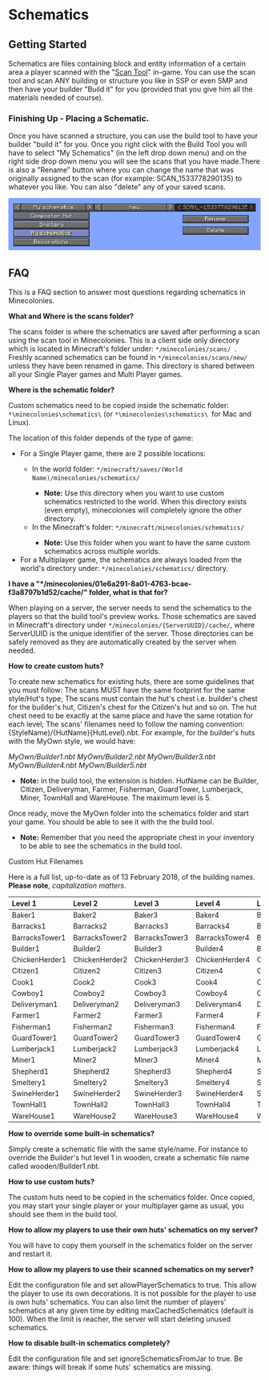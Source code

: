# Schematics

## Getting Started

Schematics are files containing block and entity information of a certain area a player scanned with the "[Scan Tool](..//scan_tool)" in-game. You can use the scan tool and scan ANY building or structure you like in SSP or even SMP and then have your builder "Build it" for you (provided that you give him all the materials needed of course).

### Finishing Up - Placing a Schematic.

Once you have scanned a structure, you can use the build tool to have your builder "build it" for you. Once you right click with the Build Tool you will have to select "My Schematics" (in the left drop down menu) and on the right side drop down menu you will see the scans that you have made.There is also a "Rename" button where you can change the name that was originally assigned to the scan (for example: SCAN_1533778290135) to whatever you like. You can also "delete" any of your saved scans.

<img src="../../assets/images/tutorial/schematic.png" alt="Schematic">


## FAQ

This is a FAQ section to answer most questions regarding schematics in Minecolonies.

**What and Where is the scans folder?**

The scans folder is where the schematics are saved after performing a scan using the scan tool in Minecolonies. This is a client side only directory which is located in Minecraft's folder under: ```*/minecolonies/scans/ ```. Freshly scanned schematics can be found in ```*/minecolonies/scans/new/``` unless they have been renamed in game. This directory is shared between all your Single Player games and Multi Player games.

**Where is the schematic folder?**

Custom schematics need to be copied inside the schematic folder: ```*\minecolonies\schematics\``` (or ```*\minecolonies\schematics\ ```for Mac and Linux).

The location of this folder depends of the type of game:

<ul>
  <li> For a Single Player game, there are 2 possible locations:</li>
  <ul> 
    <li> In the world folder: <code>*/minecraft/saves/(World Name)/minecolonies/schematics/</code> </li>
    <ul>
      <li> <b>Note:</b> Use this directory when you want to use custom schematics restricted to the world. When this directory exists (even empty), minecolonies will completely ignore the other directory.</li>
    </ul>
    <li> In the Minecraft's folder: <code>*/minecraft/minecolonies/schematics/</code> </li>
    <ul>
      <li> <b>Note:</b> Use this folder when you want to have the same custom schematics across multiple worlds.</li>
    </ul>
  </ul>
  <li> For a Multiplayer game, the schematics are always loaded from the world's directory under: <code>*/minecolonies/schematics/</code> directory.</li>
</ul>

**I have a "*/minecolonies/01e6a291-8a01-4763-bcae-f3a8797b1d52/cache/" folder, what is that for?**

When playing on a server, the server needs to send the schematics to the players so that the build tool's preview works. Those schematics are saved in Minecraft's directory under ```*/minecolonies/{ServerUUID}/cache/```, where ServerUUID is the unique identifier of the server. Those directories can be safely removed as they are automatically created by the server when needed.

**How to create custom huts?**

To create new schematics for existing huts, there are some guidelines that you must follow: The scans MUST have the same footprint for the same style/Hut's type; The scans must contain the hut's chest i.e. builder's chest for the builder's hut, Citizen's chest for the Citizen's hut and so on. The hut chest need to be exactly at the same place and have the same rotation for each level; The scans' filenames need to follow the naming convention: {StyleName}/{HutName}{HutLevel}.nbt. For example, for the builder's huts with the MyOwn style, we would have:

*MyOwn/Builder1.nbt*
*MyOwn/Builder2.nbt*
*MyOwn/Builder3.nbt*
*MyOwn/Builder4.nbt*
*MyOwn/Builder5.nbt*

- **Note:** in the build tool, the extension is hidden. HutName can be Builder, Citizen, Deliveryman, Farmer, Fisherman, GuardTower, Lumberjack, Miner, TownHall and WareHouse. The maximum level is 5.

Once ready, move the MyOwn folder into the schematics folder and start your game. You should be able to see it with the the build tool.

- **Note:** Remember that you need the appropriate chest in your inventory to be able to see the schematics in the build tool.

Custom Hut Filenames

Here is a full list, up-to-date as of 13 February 2018, of the building names. **Please note**, *capitalization matters*.

| Level 1 | Level 2 | Level 3 | Level 4 | Level 5 |
|:--------|:--------|:--------|:--------|:--------|
|Baker1 |	Baker2 |	Baker3 |	Baker4 |	Baker5 |
|Barracks1 |	Barracks2 |	Barracks3 |	Barracks4 |	Barracks5 |
|BarracksTower1 |	BarracksTower2 |	BarracksTower3 |	BarracksTower4 |	BarracksTower5 |
|Builder1 |	Builder2 |	Builder3 |	Builder4 |	Builder5 |
|ChickenHerder1 |	ChickenHerder2 |	ChickenHerder3 |	ChickenHerder4 |	ChickenHerder5 |
|Citizen1 |	Citizen2 |	Citizen3 |	Citizen4 |	Citizen5 |
|Cook1 |	Cook2 |	Cook3 |	Cook4 |	Cook5 |
|Cowboy1 |	Cowboy2 |	Cowboy3 |	Cowboy4 |	Cowboy5 |
|Deliveryman1 |	Deliveryman2 |	Deliveryman3 |	Deliveryman4 |	Deliveryman5 |
|Farmer1 |	Farmer2 |	Farmer3 |	Farmer4 |	Farmer5 |
|Fisherman1 |	Fisherman2 |	Fisherman3 |	Fisherman4 |	Fisherman5 |
|GuardTower1 |	GuardTower2 |	GuardTower3 |	GuardTower4 |	GuardTower5 |
|Lumberjack1 |	Lumberjack2 |	Lumberjack3 |	Lumberjack4 |	Lumberjack5 |
|Miner1 |	Miner2 |	Miner3 |	Miner4 |	Miner5 |
|Shepherd1 |	Shepherd2 |	Shepherd3 |	Shepherd4 |	Shepherd5 |
|Smeltery1| 	Smeltery2 |	Smeltery3 |	Smeltery4 |	Smeltery5 |
|SwineHerder1 |	SwineHerder2 | SwineHerder3 |	SwineHerder4 |	SwineHerder5 |
|TownHall1 |	TownHall2 |	TownHall3 |	TownHall4 |	TownHall5|
|WareHouse1 |	WareHouse2 |	WareHouse3 |	WareHouse4 |	WareHouse5 |

**How to override some built-in schematics?**

Simply create a schematic file with the same style/name. For instance to override the Builder's hut level 1 in wooden, create a schematic file name called wooden/Builder1.nbt.

**How to use custom huts?**

The custom huts need to be copied in the schematics folder. Once copied, you may start your single player or your multiplayer game as usual, you should see them in the build tool.

**How to allow my players to use their own huts' schematics on my server?**

You will have to copy them yourself in the schematics folder on the server and restart it.

**How to allow my players to use their scanned schematics on my server?**

Edit the configuration file and set allowPlayerSchematics to true. This allow the player to use its own decorations. It is not possible for the player to use is own huts' schematics. You can also limit the number of players' schematics at any given time by editing maxCachedSchematics (default is 100). When the limit is reacher, the server will start deleting unused schematics.

**How to disable built-in schematics completely?**

Edit the configuration file and set ignoreSchematicsFromJar to true. Be aware: things will break if some huts' schematics are missing. 
